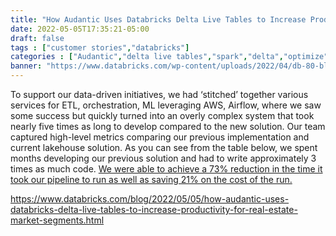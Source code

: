 ```yaml
---
title: "How Audantic Uses Databricks Delta Live Tables to Increase Productivity for Real Estate Market Segments"
date: 2022-05-05T17:35:21-05:00
draft: false
tags : ["customer stories","databricks"]
categories : ["Audantic","delta live tables","spark","delta","optimize","spark streaming"]
banner: "https://www.databricks.com/wp-content/uploads/2022/04/db-80-blog-img-2.png"
---
```


To support our data-driven initiatives, we had ‘stitched’ together various services for ETL, orchestration, ML leveraging AWS, Airflow, where we saw some success but quickly turned into an overly complex system that took nearly five times as long to develop compared to the new solution. Our team captured high-level metrics comparing our previous implementation and current lakehouse solution. As you can see from the table below, we spent months developing our previous solution and had to write approximately 3 times as much code. [We were able to achieve a 73% reduction in the time it took our pipeline to run as well as saving 21% on the cost of the run.](https://www.databricks.com/blog/2022/05/05/how-audantic-uses-databricks-delta-live-tables-to-increase-productivity-for-real-estate-market-segments.html)


https://www.databricks.com/blog/2022/05/05/how-audantic-uses-databricks-delta-live-tables-to-increase-productivity-for-real-estate-market-segments.html